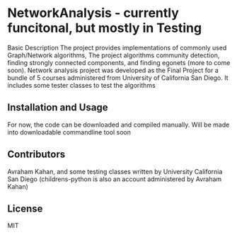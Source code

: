 # NetworkAnalysis - currently funcitonal, but mostly in Testing
Basic Description
The project provides implementations of commonly used Graph/Network algorithms, 
The project algorithms community detection, finding strongly connected components, and finding egonets (more to come soon). 
Network analysis project was developed as the Final Project for a bundle of 5 courses administered from University of California San Diego. 
It includes some tester classes to test the algorithms

## Installation and Usage
For now, the code can be downloaded and compiled manually. Will be made into downloadable commandline tool soon

## Contributors
Avraham Kahan, and some testing classes written by University California San Diego (childrens-python is also an account administered by Avraham Kahan)

## License 
MIT
